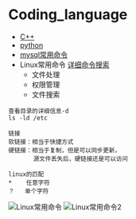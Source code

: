 # Coding_language
* [C++](https://github.com/FangChao1086/Coding_language/blob/master/C%2B%2B.md)
* [python](https://github.com/FangChao1086/coding_language/tree/master/python)
* [mysql常用命令](https://mp.weixin.qq.com/s/wUCVeYLxx5JL2Xy-XJNvNQ)  
* Linux常用命令  [详细命令搜索](https://wangchujiang.com/linux-command/)  
  * 文件处理
  * 权限管理
  * 文件搜索
```
查看目录的详细信息-d
ls -ld /etc
```
```
链接
软链接：相当于快捷方式
硬链接：相当于复制，但是可以同步更新，
       源文件丢失后，硬链接还是可以访问
```
```
linux的匹配
*    任意字符
？   单个字符
```
![Linux常用命令](https://i.ibb.co/ggS8BHD/Linux.jpg)
![Linux常用命令2](https://i.ibb.co/26Kk46Q/Linux-2.jpg)
